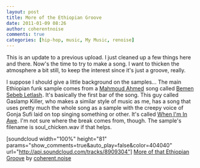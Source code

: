 ```yaml
---
layout: post
title: More of the Ethiopian Groove
date: 2011-01-09 08:26
author: coherentnoise
comments: true
categories: [hip-hop, music, My Music, renoise]
---
```

This is an update to a previous upload. I just cleaned up a few things here and there. Now's the time to try to make a song. I want to thicken the atmosphere a bit still, to keep the interest since it's just a groove, really.

I suppose I should give a little background on the samples... The main Ethiopian funk sample comes from a <a href="http://www.amazon.com/gp/redirect.html?ie=UTF8&amp;location=http%3A%2F%2Fwww.amazon.com%2Fgp%2Fentity%2FMahmoud-Ahmed%2FB000AQ1VA2%3Fie%3DUTF8%26ref_%3Dep_artist_tab_glance%26sn%3Dd&amp;tag=twittcoher-20&amp;linkCode=ur2&amp;camp=1789&amp;creative=390957">Mahmoud Ahmed</a><img style="border:none!important;margin:0!important;" src="https://www.assoc-amazon.com/e/ir?t=twittcoher-20&amp;l=ur2&amp;o=1" border="0" alt="" width="1" height="1" /> song called <a href="http://www.amazon.com/gp/product/B0014XK5V6?ie=UTF8&amp;tag=twittcoher-20&amp;linkCode=as2&amp;camp=1789&amp;creative=390957&amp;creativeASIN=B0014XK5V6">Bemen Sebeb Letlash</a><img style="border:none!important;margin:0!important;" src="http://www.assoc-amazon.com/e/ir?t=twittcoher-20&amp;l=as2&amp;o=1&amp;a=B0014XK5V6" border="0" alt="" width="1" height="1" />. It's basically the first bar of the song. This guy called Gaslamp Killer, who makes a similar style of music as me, has a song that uses pretty much the whole song as a sample with the creepy voice of Gonja Sufi laid on top singing something or other. It's called <a href="http://www.amazon.com/gp/product/B0043XBR84?ie=UTF8&amp;tag=twittcoher-20&amp;linkCode=as2&amp;camp=1789&amp;creative=390957&amp;creativeASIN=B0043XBR84">When I'm In Awe</a><img style="border:none!important;margin:0!important;" src="http://www.assoc-amazon.com/e/ir?t=twittcoher-20&amp;l=as2&amp;o=1&amp;a=B0043XBR84" border="0" alt="" width="1" height="1" />. I'm not sure where the break comes from, though. The sample's filename is soul_chicken.wav if that helps.

[soundcloud width="100%" height="81" params="show_comments=true&amp;auto_play=false&amp;color=404040" url="http://api.soundcloud.com/tracks/8909304"]   <span><a href="http://soundcloud.com/coherent-noise/more-of-that-ethiopian-groove">More of that Ethiopian Groove</a> by <a href="http://soundcloud.com/coherent-noise">coherent.noise</a></span>
